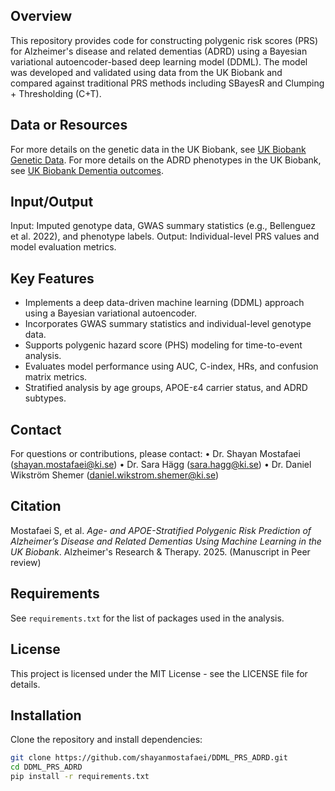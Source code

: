 ## Overview
This repository provides code for constructing polygenic risk scores (PRS) for Alzheimer's disease and related dementias (ADRD) using a Bayesian variational autoencoder-based deep learning model (DDML). The model was developed and validated using data from the UK Biobank and compared against traditional PRS methods including SBayesR and Clumping + Thresholding (C+T). 

## Data or Resources
For more details on the genetic data in the UK Biobank, see [UK Biobank Genetic Data](https://biobank.ndph.ox.ac.uk/ukb/label.cgi?id=263).
For more details on the ADRD phenotypes in the UK Biobank, see [UK Biobank Dementia outcomes](https://biobank.ndph.ox.ac.uk/showcase/label.cgi?id=47).

## Input/Output 
Input: Imputed genotype data, GWAS summary statistics (e.g., Bellenguez et al. 2022), and phenotype labels.
Output: Individual-level PRS values and model evaluation metrics.

## Key Features 
- Implements a deep data-driven machine learning (DDML) approach using a Bayesian variational autoencoder.
- Incorporates GWAS summary statistics and individual-level genotype data.
- Supports polygenic hazard score (PHS) modeling for time-to-event analysis.
- Evaluates model performance using AUC, C-index, HRs, and confusion matrix metrics.
- Stratified analysis by age groups, APOE-ε4 carrier status, and ADRD subtypes. 
  
## Contact
For questions or contributions, please contact:
•	Dr. Shayan Mostafaei (shayan.mostafaei@ki.se) 
•	Dr. Sara Hägg (sara.hagg@ki.se)
• Dr. Daniel Wikström Shemer (daniel.wikstrom.shemer@ki.se) 

## Citation
Mostafaei S, et al. *Age- and APOE-Stratified Polygenic Risk Prediction of Alzheimer’s Disease and Related Dementias Using Machine Learning in the UK Biobank*. Alzheimer's Research & Therapy. 2025. (Manuscript in Peer review)

## Requirements

See `requirements.txt` for the list of packages used in the analysis.

## License

This project is licensed under the MIT License - see the LICENSE file for details.

## Installation
Clone the repository and install dependencies:
```bash
git clone https://github.com/shayanmostafaei/DDML_PRS_ADRD.git
cd DDML_PRS_ADRD
pip install -r requirements.txt

